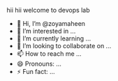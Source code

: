 hii
hii
welcome to devops lab
- 👋 Hi, I’m @zoyamaheen
- 👀 I’m interested in ...
- 🌱 I’m currently learning ...
- 💞️ I’m looking to collaborate on ...
- 📫 How to reach me ...
- 😄 Pronouns: ...
- ⚡ Fun fact: ...

<!---
zoyamaheen/zoyamaheen is a ✨ special ✨ repository because its `README.md` (this file) appears on your GitHub profile.
You can click the Preview link to take a look at your changes.
--->
